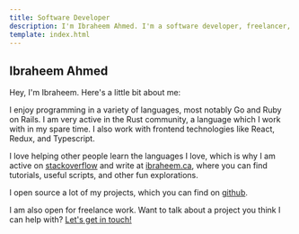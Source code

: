 ```yaml
---
title: Software Developer
description: I'm Ibraheem Ahmed. I'm a software developer, freelancer, and open source enthusiast.
template: index.html
---
```


## Ibraheem Ahmed

Hey, I'm Ibraheem. Here's a little bit about me:

I enjoy programming in a variety of languages, most notably Go and Ruby on Rails. I am very active in the Rust community, a language which I work with in my spare time. I also work with frontend technologies like React, Redux, and Typescript.

I love helping other people learn the languages I love, which is why I am active on [stackoverflow](https://stackoverflow.com/users/8858995/ibraheem-ahmed?tab=profile) and write at [ibraheem.ca](https://ibraheem.ca/), where you can find tutorials, useful scripts, and other fun explorations.

I open source a lot of my projects, which you can find on [github](https://github.com/ibraheemdev).

I am also open for freelance work. Want to talk about a project you think I can help with? [Let's get in touch!](mailto:ibrah1440@gmail.com)
